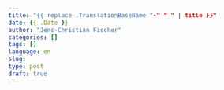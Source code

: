 ```yaml
---
title: "{{ replace .TranslationBaseName "-" " " | title }}"
date: {{ .Date }}
author: "Jens-Christian Fischer"
categories: []
tags: []
language: en
slug:
type: post
draft: true
---
```

